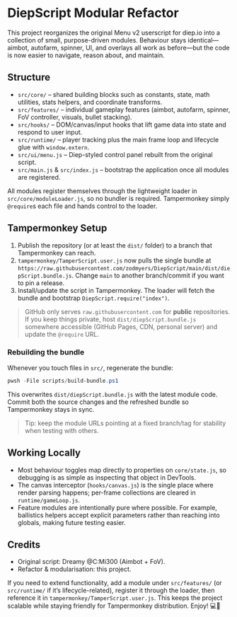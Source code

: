 # DiepScript Modular Refactor

This project reorganizes the original Menu v2 userscript for diep.io into a collection of small, purpose-driven modules. Behaviour stays identical—aimbot, autofarm, spinner, UI, and overlays all work as before—but the code is now easier to navigate, reason about, and maintain.

## Structure

- `src/core/` – shared building blocks such as constants, state, math utilities, stats helpers, and coordinate transforms.
- `src/features/` – individual gameplay features (aimbot, autofarm, spinner, FoV controller, visuals, bullet stacking).
- `src/hooks/` – DOM/canvas/input hooks that lift game data into state and respond to user input.
- `src/runtime/` – player tracking plus the main frame loop and lifecycle glue with `window.extern`.
- `src/ui/menu.js` – Diep-styled control panel rebuilt from the original script.
- `src/main.js` & `src/index.js` – bootstrap the application once all modules are registered.

All modules register themselves through the lightweight loader in `src/core/moduleLoader.js`, so no bundler is required. Tampermonkey simply `@require`s each file and hands control to the loader.

## Tampermonkey Setup

1. Publish the repository (or at least the `dist/` folder) to a branch that Tampermonkey can reach.
2. `tampermonkey/TamperScript.user.js` now pulls the single bundle at `https://raw.githubusercontent.com/zodmyers/DiepScript/main/dist/diepScript.bundle.js`. Change `main` to another branch/commit if you want to pin a release.
3. Install/update the script in Tampermonkey. The loader will fetch the bundle and bootstrap `DiepScript.require("index")`.

> GitHub only serves `raw.githubusercontent.com` for **public** repositories. If you keep things private, host `dist/diepScript.bundle.js` somewhere accessible (GitHub Pages, CDN, personal server) and update the `@require` URL.

### Rebuilding the bundle

Whenever you touch files in `src/`, regenerate the bundle:

```powershell
pwsh -File scripts/build-bundle.ps1
```

This overwrites `dist/diepScript.bundle.js` with the latest module code. Commit both the source changes and the refreshed bundle so Tampermonkey stays in sync.

> Tip: keep the module URLs pointing at a fixed branch/tag for stability when testing with others.

## Working Locally

- Most behaviour toggles map directly to properties on `core/state.js`, so debugging is as simple as inspecting that object in DevTools.
- The canvas interceptor (`hooks/canvas.js`) is the single place where render parsing happens; per-frame collections are cleared in `runtime/gameLoop.js`.
- Feature modules are intentionally pure where possible. For example, ballistics helpers accept explicit parameters rather than reaching into globals, making future testing easier.

## Credits

- Original script: Dreamy @C:Mi300 (Aimbot + FoV).
- Refactor & modularisation: this project.

If you need to extend functionality, add a module under `src/features/` (or `src/runtime/` if it’s lifecycle-related), register it through the loader, then reference it in `tampermonkey/TamperScript.user.js`. This keeps the project scalable while staying friendly for Tampermonkey distribution. Enjoy! 💻🎯
